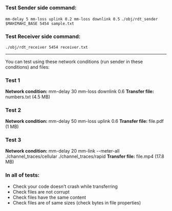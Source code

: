 ### Test Sender side command:
`mm-delay 5 mm-loss uplink 0.2 mm-loss downlink 0.5`
`./obj/rdt_sender $MAHIMAHI_BASE 5454 sample.txt`

### Test Receiver side command:
`./obj/rdt_receiver 5454 receiver.txt`

<hr />

You can test using these network conditions (run sender in these conditions) and files:

### Test 1
**Network condition:** mm-delay 30 mm-loss downlink 0.6
**Transfer file:** numbers.txt (4.5 MB)

### Test 2
**Network condition:** mm-delay 50 mm-loss uplink 0.6
**Transfer file:** file.pdf (1 MB)

### Test 3
**Network condition:** mm-delay 20 mm-link --meter-all ./channel_traces/cellular ./channel_traces/rapid
**Transfer file:** file.mp4 (17.8 MB)

### In all of tests:
- Check your code doesn't crash while transferring
- Check files are not corrupt
- Check files have the same content
- Check files are of same sizes (check bytes in file properties)